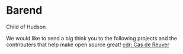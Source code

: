 # Barend
Child of Hudson


We would like to send a big think you to the following projects and the contributers that help make open source great!
[cdr; Cas de Reuver](http://0fi.net)
